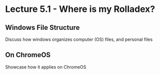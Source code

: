 # Lecture 5.1 - Where is my Rolladex?

## Windows File Structure
Discuss how windows organizes computer (OS) files, and personal files

## On ChromeOS
Showcase how it applies on ChromeOS
